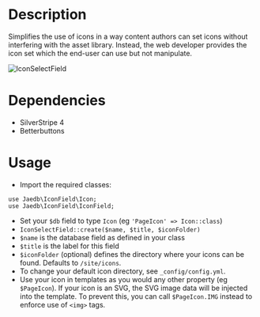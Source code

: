 # Description

Simplifies the use of icons in a way content authors can set icons without interfering with the asset library. Instead, the web developer provides the icon set which the end-user can use but not manipulate.

![IconSelectField](https://raw.githubusercontent.com/jaedb/IconField/master/screenshot.jpg)


# Dependencies

* SilverStripe 4
* Betterbuttons


# Usage

* Import the required classes:
```
use Jaedb\IconField\Icon;
use Jaedb\IconField\IconField;
```
* Set your `$db` field to type `Icon` (eg `'PageIcon' => Icon::class`)
* `IconSelectField::create($name, $title, $iconFolder)`
* `$name` is the database field as defined in your class
* `$title` is the label for this field
* `$iconFolder` (optional) defines the directory where your icons can be found. Defaults to `/site/icons`.
* To change your default icon directory, see `_config/config.yml`.
* Use your icon in templates as you would any other property (eg `$PageIcon`). If your icon is an SVG, the SVG image data will be injected into the template. To prevent this, you can call `$PageIcon.IMG` instead to enforce use of `<img>` tags.
